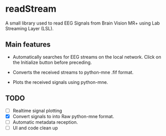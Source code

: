 # readStream

A small library used to read EEG Signals from Brain Vision MR+ using Lab Streaming Layer 
(LSL). 

## Main features
* Automatically searches for EEG streams on the local network. Click on the
Initialize button before preceding.

* Converts the received streams to python-mne .fif format.

* Plots the received signals using python-mne.

## TODO
- [ ] Realtime signal plotting
- [X] Convert signals to into Raw python-mne format.
- [ ] Automatic metadata reception.
- [ ] UI and code clean up
